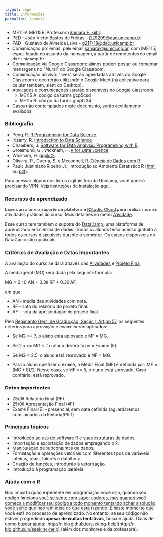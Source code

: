 ```yaml
---
layout: page
title: Informações
permalink: /about/
---
```


* ME115A ME115B: Professora [Samara F. Kiihl](http://samarafk.github.io/).
* PED - João Victor Bastos de Freitas - j229299@dac.unicamp.br
* PAD - Gustavo de Almeida Leiva - g217418@dac.unicamp.br
* Comunicação por email: pelo email samarak@unicamp.br, com [ME115] especificado no assunto da mensagem, a partir de remetentes do email dac.unicamp.br. 
* Comunicação via Google Classroom: alunos podem postar ou comentar mensagens no "Mural" do Google Classroom.
* Comunicação ao vivo: "lives" serão agendadas através do Google Classroom e ocorrerão utilizando o Google Meet (há aplicativo para celular também, além do Desktop).
* Atividades e comunicações estarão disponíveis no Google Classroom.
    * ME115 A: código da turma gcp5csd
    * ME115 B: código da turma gmptz34
* Casos não contemplados neste documento, serão devidamente avaliados.

### Bibliografia

* Peng, R. [R Programming for Data Science](https://leanpub.com/rprogramming).
* Irizarry, R. [Introduction to Data Science](https://leanpub.com/datasciencebook)
* Chambers, J. [Software for Data Analysis: Programming with R](https://link.springer.com/book/10.1007%2F978-0-387-75936-4).
* Grolemund, G., Wickham, H. [R for Data Science](http://r4ds.had.co.nz)
* Wickham, H. [ggplot2](https://link.springer.com/book/10.1007%2F978-0-387-98141-3).
* Oliveira, P., Guerra, S. e Mcdonnell, R. [Ciência de Dados com R](https://www.ibpad.com.br/o-que-fazemos/publicacoes/introducao-ciencia-de-dados-com-r#autores).
* Paulo Justiniano Ribeiro Jr., Introdução ao Ambiente Estatístico R ([html](http://www.leg.ufpr.br/~paulojus/embrapa/Rembrapa/) ou [pdf](http://leg.ufpr.br/~paulojus/embrapa/Rembrapa/Rembrapa.pdf)).

Para acessar alguns dos livros digitais fora da Unicamp, você poderá precisar do VPN. Veja instruções de instalação [aqui](http://www.ccuec.unicamp.br/ccuec/acesso_remoto_vpn).


### Recursos de aprendizado

Esse curso tem o suporte da plataforma [RStudio Cloud](https://rstudio.cloud/) para realizarmos as atividades práticas do curso. Mais detalhes no menu [Atividade](/atividades).

Esse curso tem também o suporte do [DataCamp](http://www.datacamp.com), uma plataforma de aprendizado em ciência de dados. Todos os alunos terão acesso gratuito a todos os cursos disponíveis durante o semestre. Os cursos disponíveis no DataCamp são opcionais.



### Critérios de Avaliação e Datas Importantes

A avaliação do curso se dará através das [Atividades](/atividades) e [Projeto Final](/atividades/Projeto/ProjetoFinal.html).

A média geral (MG) será dada pela seguinte fórmula:

 MG = 0.40 AN + 0.30 RF + 0.30 AF,
 
 em que:
 
 * AN - média das atividades com nota.
 * RF - nota do relatório do projeto final.
 * AF - nota da apresentação do projeto final.

Pelo [Regimento Geral de Graduação, Seção I, Artigo 57](https://www.dac.unicamp.br/portal/graduacao/regimento-geral), os seguintes critérios para aprovação e exame serão aplicados:

* Se MG >= 7, o aluno está aprovado e MF = MG.

* Se 2.5 <= MG < 7 o aluno deverá fazer o Exame (E).

* Se MG < 2.5, o aluno está reprovado e MF = MG.

* Para o aluno que fizer o exame, a Média Final (MF) é definida por:
MF = (MG + E)/2.  Nesse caso, se MF >= 5, o aluno está aprovado. Caso contrário, está reprovado.

### Datas importantes

* 23/06 Relatório Final (RF)
* 25/06 Apresentação Final (AF)
* Exame Final (E) - presencial, sem data definida (aguardaremos comunicados da Reitoria/PRG)


### Principais tópicos


* Introdução ao uso do software R e suas estruturas de dados.
* Importação e exportação de dados empregando o R.
* Manipulação de subconjuntos de dados.
* Formatação e operações vetoriais com diferentes tipos de variáveis inteiros, reais, fatores e data/hora.
* Criação de funções, introdução à vetorização.
* Introdução à programação paralela.



### Ajuda com o R

Não importa quão experiente em programação você seja, quando seu código funciona [você se sente com super poderes, mas quando você começa a modificar seu código a todo momento tentando achar a solução você sente que não tem idéia do que está fazendo](images/estados.png). É neste momento que você está no processo de aprendizado. No entanto, se seu código não estiver progredindo **apesar de muitas tentativas**, busque ajuda. Dicas de como buscar ajuda: [http://r-bio.github.io/seeking-help](http://r-bio.github.io/seeking-help) (além dos monitores e da professora).
